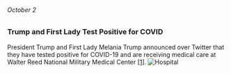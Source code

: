###### October 2

### Trump and First Lady Test Positive for COVID

President Trump and First Lady Melania Trump announced over Twitter that they have tested positive for COVID-19 and are receiving medical care at Walter Reed National Military Medical Center [[1]](https://www.ajmc.com/view/a-timeline-of-covid19-developments-in-2020).
![Hospital](https://images.unsplash.com/photo-1519494026892-80bbd2d6fd0d?ixid=MXwxMjA3fDB8MHxwaG90by1wYWdlfHx8fGVufDB8fHw%3D&ixlib=rb-1.2.1&auto=format&fit=crop&w=735&q=80)
